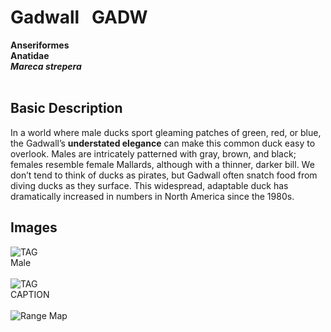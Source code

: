 # Gadwall &nbsp; GADW
**Anseriformes**<br>
**Anatidae**<br>
***Mareca strepera***<br><br>

## Basic Description
In a world where male ducks sport gleaming patches of green, red, or blue, the Gadwall’s **understated elegance** can make this common duck easy to overlook. Males are intricately patterned with gray, brown, and black; females resemble female Mallards, although with a thinner, darker bill. We don’t tend to think of ducks as pirates, but Gadwall often snatch food from diving ducks as they surface. This widespread, adaptable duck has dramatically increased in numbers in North America since the 1980s.

## Images <!--TAG helps me identify what the link points to-->
![TAG](https://www.allaboutbirds.org/guide/assets/photo/308742131-720px.jpg)<br>
Male <br><br>
![TAG](https://www.allaboutbirds.org/guide/assets/photo/300135191-720px.jpg)<br>
CAPTION <br><br>
![Range Map](https://www.allaboutbirds.org/guide/assets/photo/31494241-1280px.jpg)<br>


